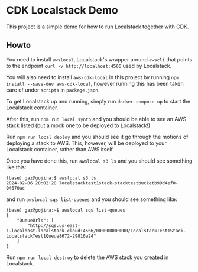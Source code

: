 # CDK Localstack Demo

This project is a simple demo for how to run Localstack together with CDK.

## Howto

You need to install `awslocal`, Localstack's wrapper around `awscli` that points to the endpoint `curl -v http://localhost:4566` used by Localstack.

You will also need to install `aws-cdk-local` in this project by running `npm install --save-dev aws-cdk-local`, however running this has been taken care of under `scripts` in `package.json`.

To get Localstack up and running, simply run `docker-compose up` to start the Localstack container.

After this, run `npm run local synth` and you should be able to see an AWS stack listed (but a mock one to be deployed to Localstack!)

Run `npm run local deploy` and you should see it go through the motions of deploying a stack to AWS. This, however, will be deployed to your Localstack container, rather than AWS itself.

Once you have done this, run `awslocal s3 ls` and you should see something like this:

```
(base) gaz@gojira:$ awslocal s3 ls
2024-02-06 20:02:28 localstacktest1stack-stacktestbucketb99d4ef0-04670ac
```

and run `awslocal sqs list-queues` and you should see something like:

```
(base) gaz@gojira:~$ awslocal sqs list-queues
{
    "QueueUrls": [
        "http://sqs.us-east-1.localhost.localstack.cloud:4566/000000000000/LocalstackTest1Stack-LocalstackTest1Queue8672-29816a24"
    ]
}
```

Run `npm run local destroy` to delete the AWS stack you created in Localstack.
